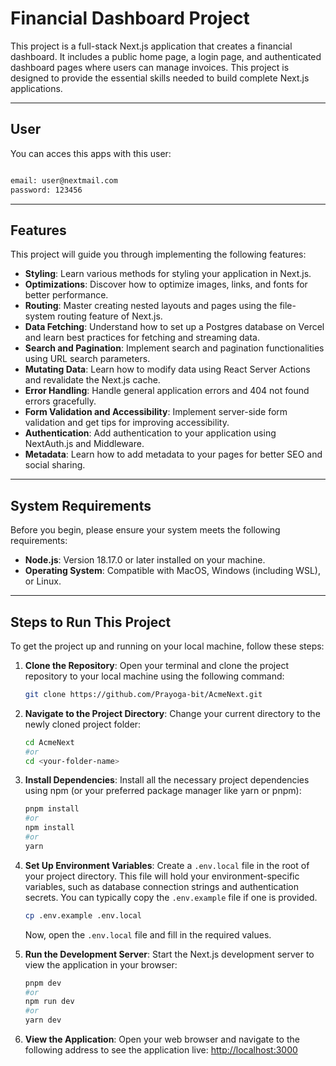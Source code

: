 # Financial Dashboard Project

This project is a full-stack Next.js application that creates a financial dashboard. It includes a public home page, a login page, and authenticated dashboard pages where users can manage invoices. This project is designed to provide the essential skills needed to build complete Next.js applications.

-----

## User
You can acces this apps with this user:
```bash

email: user@nextmail.com
password: 123456

```
-----

## Features

This project will guide you through implementing the following features:

  * **Styling**: Learn various methods for styling your application in Next.js.
  * **Optimizations**: Discover how to optimize images, links, and fonts for better performance.
  * **Routing**: Master creating nested layouts and pages using the file-system routing feature of Next.js.
  * **Data Fetching**: Understand how to set up a Postgres database on Vercel and learn best practices for fetching and streaming data.
  * **Search and Pagination**: Implement search and pagination functionalities using URL search parameters.
  * **Mutating Data**: Learn how to modify data using React Server Actions and revalidate the Next.js cache.
  * **Error Handling**: Handle general application errors and 404 not found errors gracefully.
  * **Form Validation and Accessibility**: Implement server-side form validation and get tips for improving accessibility.
  * **Authentication**: Add authentication to your application using NextAuth.js and Middleware.
  * **Metadata**: Learn how to add metadata to your pages for better SEO and social sharing.

-----


## System Requirements

Before you begin, please ensure your system meets the following requirements:

  * **Node.js**: Version 18.17.0 or later installed on your machine.
  * **Operating System**: Compatible with MacOS, Windows (including WSL), or Linux.

-----

## Steps to Run This Project

To get the project up and running on your local machine, follow these steps:

1.  **Clone the Repository**:
    Open your terminal and clone the project repository to your local machine using the following command:

    ```bash
    git clone https://github.com/Prayoga-bit/AcmeNext.git
    ```

2.  **Navigate to the Project Directory**:
    Change your current directory to the newly cloned project folder:

    ```bash
    cd AcmeNext
    #or
    cd <your-folder-name>
    ```

3.  **Install Dependencies**:
    Install all the necessary project dependencies using npm (or your preferred package manager like yarn or pnpm):

    ```bash
    pnpm install
    #or
    npm install
    #or
    yarn
    ```

4.  **Set Up Environment Variables**:
    Create a `.env.local` file in the root of your project directory. This file will hold your environment-specific variables, such as database connection strings and authentication secrets. You can typically copy the `.env.example` file if one is provided.

    ```bash
    cp .env.example .env.local
    ```

    Now, open the `.env.local` file and fill in the required values.

5.  **Run the Development Server**:
    Start the Next.js development server to view the application in your browser:

    ```bash
    pnpm dev
    #or
    npm run dev
    #or
    yarn dev
    ```

6.  **View the Application**:
    Open your web browser and navigate to the following address to see the application live:
    [http://localhost:3000](https://www.google.com/search?q=http://localhost:3000)